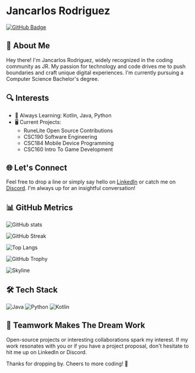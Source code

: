 # Jancarlos Rodriguez

[![GitHub Badge](https://img.shields.io/github/followers/Jrod7938?label=Followers&logo=GitHub&style=social)](https://github.com/Jrod7938) 

## 🚀 About Me

Hey there! I'm Jancarlos Rodriguez, widely recognized in the coding community as JR. My passion for technology and code drives me to push boundaries and craft unique digital experiences. I'm currently pursuing a Computer Science Bachelor's degree.

## 🔍 Interests

- 📘 Always Learning: Kotlin, Java, Python
- 🖥️ Current Projects:
    - RuneLite Open Source Contributions
    - CSC190 Software Engineering
    - CSC184 Mobile Device Programming
    - CSC160 Intro To Game Development

## 🌐 Let's Connect

Feel free to drop a line or simply say hello on [LinkedIn](https://www.linkedin.com/in/jancarlosrodriguez) or catch me on [Discord](https://discordapp.com/users/553761075892453398). I'm always up for an insightful conversation!

## 📊 GitHub Metrics

![GitHub stats](https://github-readme-stats.vercel.app/api?username=Jrod7938&show_icons=true&theme=tokyonight&include_all_commits=true&count_private=true&show_icons=true&line_height=40)

![GitHub Streak](https://github-readme-streak-stats.herokuapp.com/?user=Jrod7938&theme=tokyonight)

![Top Langs](https://github-readme-stats.vercel.app/api/top-langs/?username=Jrod7938&layout=compact&theme=tokyonight)

![GitHub Trophy](https://github-profile-trophy.vercel.app/?username=jrod7938&theme=nord)

![Skyline](https://skyline.github.com/jrod7938/2023)

## 🛠 Tech Stack

![Java](https://img.shields.io/badge/-Java-007396?style=flat-square&logo=java)
![Python](https://img.shields.io/badge/-Python-3776AB?style=flat-square&logo=python&logoColor=white)
![Kotlin](https://img.shields.io/badge/-Kotlin-0095D5?style=flat-square&logo=kotlin&logoColor=white)

## 🤝 Teamwork Makes The Dream Work

Open-source projects or interesting collaborations spark my interest. If my work resonates with you or if you have a project proposal, don't hesitate to hit me up on LinkedIn or Discord.

Thanks for dropping by. Cheers to more coding! 🎉
